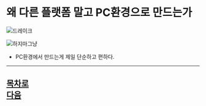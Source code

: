 왜 다른 플랫폼 말고 PC환경으로 만드는가
========================================
![드레이크](https://github.com/isp829/HU/blob/master/images/lecture2/drake.jpg)

![하지마그냥](https://github.com/isp829/HU/blob/master/images/lecture2/joy.PNG)

* PC환경에서 만드는게 제일 단순하고 편하다.  
------------------------------ 
[목차로](https://github.com/isp829/HU/blob/master/README.md)  
[다음](https://github.com/isp829/HU/blob/master/lecture/lecture.md)  
-----------------------------
    

    
